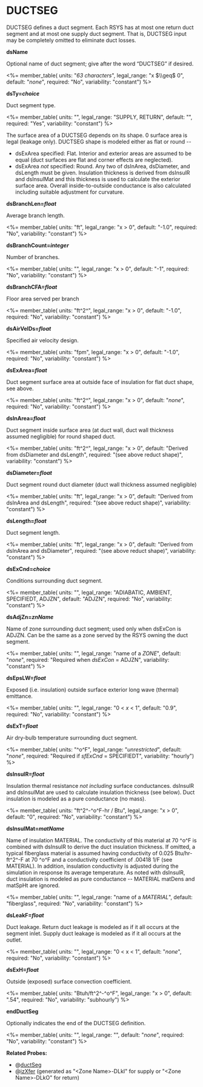 # DUCTSEG

DUCTSEG defines a duct segment. Each RSYS has at most one return duct segment and at most one supply duct segment. That is, DUCTSEG input may be completely omitted to eliminate duct losses.

**dsName**

Optional name of duct segment; give after the word “DUCTSEG” if desired.

<%= member_table(
  units: "*63 characters*",
  legal_range: "x $\\geq$ 0",
  default: "*none*",
  required: "No",
  variability: "constant")
  %>

**dsTy=*choice***

Duct segment type.

<%= member_table(
  units: "",
  legal_range: "SUPPLY, RETURN",
  default: "",
  required: "Yes",
  variability: "constant")
  %>

The surface area of a DUCTSEG depends on its shape. 0 surface area is legal (leakage only). DUCTSEG shape is modeled either as flat or round --

-   dsExArea specified: Flat. Interior and exterior areas are assumed to be equal (duct surfaces are flat and corner effects are neglected).
-   dsExArea *not* specified: Round. Any two of dsInArea, dsDiameter, and dsLength must be given. Insulation thickness is derived from dsInsulR and dsInsulMat and this thickness is used to calculate the exterior surface area. Overall inside-to-outside conductance is also calculated including suitable adjustment for curvature.

**dsBranchLen=*float***

Average branch length.

<%= member_table(
  units: "ft",
  legal_range: "x $>$ 0",
  default: "-1.0",
  required: "No",
  variability: "constant") %>

**dsBranchCount=*integer***

Number of branches.

<%= member_table(
  units: "",
  legal_range: "x $>$ 0",
  default: "-1",
  required: "No",
  variability: "constant") %>

**dsBranchCFA=*float***

Floor area served per branch

<%= member_table(
  units: "ft^2^",
  legal_range: "x $>$ 0",
  default: "-1.0",
  required: "No",
  variability: "constant") %>

**dsAirVelDs=*float***

Specified air velocity design.

<%= member_table(
  units: "fpm",
  legal_range: "x $>$ 0",
  default: "-1.0",
  required: "No",
  variability: "constant") %>

**dsExArea=*float***

Duct segment surface area at outside face of insulation for flat duct shape, see above.

<%= member_table(
  units: "ft^2^",
  legal_range: "x $>$ 0",
  default: "*none*",
  required: "No",
  variability: "constant")
  %>

**dsInArea=*float***

Duct segment inside surface area (at duct wall, duct wall thickness assumed negligible) for round shaped duct.

<%= member_table(
  units: "ft^2^",
  legal_range: "x $>$ 0",
  default: "Derived from dsDiameter and dsLength",
  required: "(see above reduct shape)",
  variability: "constant")
  %>


**dsDiameter=*float***

Duct segment round duct diameter (duct wall thickness assumed negligible)

<%= member_table(
  units: "ft",
  legal_range: "x $>$ 0",
  default: "Derived from dsInArea and dsLength",
  required: "(see above reduct shape)",
  variability: "constant")
  %>

**dsLength=*float***

Duct segment length.

<%= member_table(
  units: "ft",
  legal_range: "x $>$ 0",
  default: "Derived from dsInArea and dsDiameter",
  required: "(see above reduct shape)",
  variability: "constant")
  %>

**dsExCnd=*choice***

Conditions surrounding duct segment.

<%= member_table(
  units: "",
  legal_range: "ADIABATIC, AMBIENT, SPECIFIEDT, ADJZN",
  default: "ADJZN",
  required: "No",
  variability: "constant")
  %>

**dsAdjZn=*znName***

Name of zone surrounding duct segment; used only when dsExCon is ADJZN. Can be the same as a zone served by the RSYS owning the duct segment.

<%= member_table(
  units: "",
  legal_range: "name of a *ZONE*",
  default: "*none*",
  required: "Required when *dsExCon* = ADJZN",
  variability: "constant")
  %>

**dsEpsLW=*float***

Exposed (i.e. insulation) outside surface exterior long wave (thermal) emittance.

<%= member_table(
  units: "",
  legal_range: "0 $<$ *x* $<$ 1",
  default: "0.9",
  required: "No",
  variability: "constant")
  %>

**dsExT=*float***

Air dry-bulb temperature surrounding duct segment. <!-- TODO: what is humidity? -->

<%= member_table(
  units: "^o^F",
  legal_range: "*unrestricted*",
  default: "*none*",
  required: "Required if *sfExCnd* = SPECIFIEDT",
  variability: "hourly")
  %>

**dsInsulR=*float***

Insulation thermal resistance *not including* surface conductances. dsInsulR and dsInsulMat are used to calculate insulation thickness (see below).  Duct insulation is modeled as a pure conductance (no mass).

<%= member_table(
  units: "ft^2^-^o^F-hr / Btu",
  legal_range: "x $>$ 0",
  default: "0",
  required: "No",
  variability: "constant")
  %>

**dsInsulMat=*matName***

Name of insulation MATERIAL. The conductivity of this material at 70 ^o^F is combined with dsInsulR to derive the duct insulation thickness. If omitted, a typical fiberglass material is assumed having conductivity of 0.025 Btu/hr-ft^2^-F at 70 ^o^F and a conductivity coefficient of .00418 1/F (see MATERIAL). In addition, insulation conductivity is adjusted during the simulation in response its average temperature.  As noted with dsInsulR, duct insulation is modeled as pure conductance -- MATERIAL matDens and matSpHt are ignored.

<%= member_table(
  units: "",
  legal_range: "name of a *MATERIAL*",
  default: "fiberglass",
  required: "No",
  variability: "constant")
  %>

**dsLeakF=*float***

Duct leakage. Return duct leakage is modeled as if it all occurs at the segment inlet. Supply duct leakage is modeled as if it all occurs at the outlet.

<%= member_table(
  units: "",
  legal_range: "0 $<$ x $<$ 1",
  default: "*none*",
  required: "No",
  variability: "constant")
  %>

**dsExH=*float***

Outside (exposed) surface convection coefficient.

<%= member_table(
  units: "Btuh/ft^2^-^o^F",
  legal_range: "x $>$ 0",
  default: ".54",
  required: "No",
  variability: "subhourly")
  %>

**endDuctSeg**

Optionally indicates the end of the DUCTSEG definition.

<%= member_table(
  units: "",
  legal_range: "",
  default: "*none*",
  required: "No",
  variability: "constant")
  %>

**Related Probes:**

- @[ductSeg](#p_ductseg)
- @[izXfer](#p_izxfer) (generated as "\<Zone Name\>-DLkI" for supply or "\<Zone Name\>-DLkO" for return)
